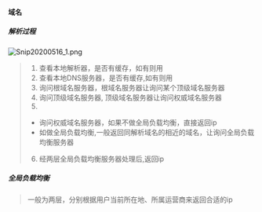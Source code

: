#### 域名

##### 解析过程
![Snip20200516_1.png](https://i.loli.net/2020/05/16/QGTgZKLlBbENs96.png)

> 1. 查看本地解析器，是否有缓存，如有则用
> 2. 查看本地DNS服务器，是否有缓存,如有则用
> 3. 询问根域名服务器，根域名服务器让询问某个顶级域名服务器
> 4. 询问顶级域名服务器, 顶级域名服务器让询问权威域名服务器
> 5. 
> - 询问权威域名服务器，如果不做全局负载均衡，直接返回ip
> - 如做全局负载均衡,一般返回同解析域名的相近的域名，让询问全局负载均衡服务器
> 6. 经两层全局负载均衡服务器处理后,返回ip

##### 全局负载均衡
> 一般为两层，分别根据用户当前所在地、所属运营商来返回合适的ip
